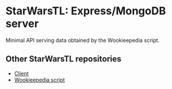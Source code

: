 # StarWarsTL: Express/MongoDB server
Minimal API serving data obtained by the Wookieepedia script.

## Other StarWarsTL repositories
- [Client](https://github.com/tomasz13nocon/starwarstl)
- [Wookieepedia script](https://github.com/tomasz13nocon/starwarstl-fetch)
